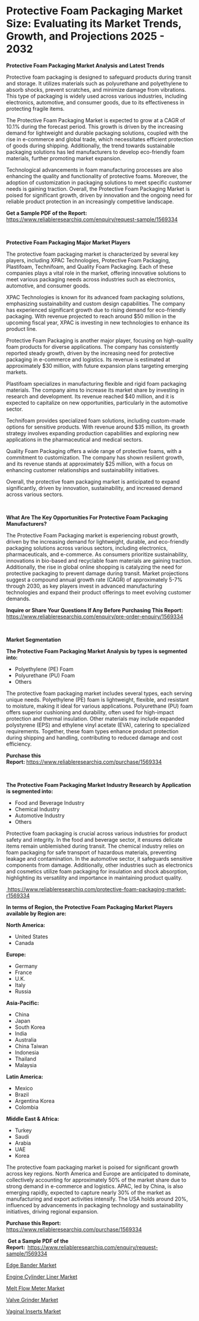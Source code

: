 <p><h1>Protective Foam Packaging Market Size: Evaluating its Market Trends, Growth, and Projections 2025 - 2032</h1></p><p><strong>Protective Foam Packaging Market Analysis and Latest Trends</strong></p>
<p><p>Protective foam packaging is designed to safeguard products during transit and storage. It utilizes materials such as polyurethane and polyethylene to absorb shocks, prevent scratches, and minimize damage from vibrations. This type of packaging is widely used across various industries, including electronics, automotive, and consumer goods, due to its effectiveness in protecting fragile items.</p><p>The Protective Foam Packaging Market is expected to grow at a CAGR of 10.1% during the forecast period. This growth is driven by the increasing demand for lightweight and durable packaging solutions, coupled with the rise in e-commerce and global trade, which necessitates efficient protection of goods during shipping. Additionally, the trend towards sustainable packaging solutions has led manufacturers to develop eco-friendly foam materials, further promoting market expansion. </p><p>Technological advancements in foam manufacturing processes are also enhancing the quality and functionality of protective foams. Moreover, the adoption of customization in packaging solutions to meet specific customer needs is gaining traction. Overall, the Protective Foam Packaging Market is poised for significant growth, driven by innovation and the ongoing need for reliable product protection in an increasingly competitive landscape.</p></p>
<p><strong>Get a Sample PDF of the Report:&nbsp;</strong> <a href="https://www.reliableresearchiq.com/enquiry/request-sample/1569334?utm_campaign=1837&utm_medium=2&utm_source=Github&utm_content=ia&utm_term=25032025&utm_id=protective-foam-packaging">https://www.reliableresearchiq.com/enquiry/request-sample/1569334</a></p>
<p>&nbsp;</p>
<p><strong>Protective Foam Packaging Major Market Players</strong></p>
<p><p>The protective foam packaging market is characterized by several key players, including XPAC Technologies, Protective Foam Packaging, Plastifoam, Technifoam, and Quality Foam Packaging. Each of these companies plays a vital role in the market, offering innovative solutions to meet various packaging needs across industries such as electronics, automotive, and consumer goods.</p><p>XPAC Technologies is known for its advanced foam packaging solutions, emphasizing sustainability and custom design capabilities. The company has experienced significant growth due to rising demand for eco-friendly packaging. With revenue projected to reach around $50 million in the upcoming fiscal year, XPAC is investing in new technologies to enhance its product line.</p><p>Protective Foam Packaging is another major player, focusing on high-quality foam products for diverse applications. The company has consistently reported steady growth, driven by the increasing need for protective packaging in e-commerce and logistics. Its revenue is estimated at approximately $30 million, with future expansion plans targeting emerging markets.</p><p>Plastifoam specializes in manufacturing flexible and rigid foam packaging materials. The company aims to increase its market share by investing in research and development. Its revenue reached $40 million, and it is expected to capitalize on new opportunities, particularly in the automotive sector.</p><p>Technifoam provides specialized foam solutions, including custom-made options for sensitive products. With revenue around $35 million, its growth strategy involves expanding production capabilities and exploring new applications in the pharmaceutical and medical sectors.</p><p>Quality Foam Packaging offers a wide range of protective foams, with a commitment to customization. The company has shown resilient growth, and its revenue stands at approximately $25 million, with a focus on enhancing customer relationships and sustainability initiatives. </p><p>Overall, the protective foam packaging market is anticipated to expand significantly, driven by innovation, sustainability, and increased demand across various sectors.</p></p>
<p>&nbsp;</p>
<p><strong>What Are The Key Opportunities For Protective Foam Packaging Manufacturers?</strong></p>
<p><p>The Protective Foam Packaging market is experiencing robust growth, driven by the increasing demand for lightweight, durable, and eco-friendly packaging solutions across various sectors, including electronics, pharmaceuticals, and e-commerce. As consumers prioritize sustainability, innovations in bio-based and recyclable foam materials are gaining traction. Additionally, the rise in global online shopping is catalyzing the need for protective packaging to prevent damage during transit. Market projections suggest a compound annual growth rate (CAGR) of approximately 5-7% through 2030, as key players invest in advanced manufacturing technologies and expand their product offerings to meet evolving customer demands.</p></p>
<p><strong>Inquire or Share Your Questions If Any Before Purchasing This Report:</strong> <a href="https://www.reliableresearchiq.com/enquiry/pre-order-enquiry/1569334?utm_campaign=1837&utm_medium=2&utm_source=Github&utm_content=ia&utm_term=25032025&utm_id=protective-foam-packaging">https://www.reliableresearchiq.com/enquiry/pre-order-enquiry/1569334</a></p>
<p>&nbsp;</p>
<p><strong>Market Segmentation</strong></p>
<p><strong>The Protective Foam Packaging Market Analysis by types is segmented into:</strong></p>
<p><ul><li>Polyethylene (PE) Foam</li><li>Polyurethane (PU) Foam</li><li>Others</li></ul></p>
<p><p>The protective foam packaging market includes several types, each serving unique needs. Polyethylene (PE) foam is lightweight, flexible, and resistant to moisture, making it ideal for various applications. Polyurethane (PU) foam offers superior cushioning and durability, often used for high-impact protection and thermal insulation. Other materials may include expanded polystyrene (EPS) and ethylene vinyl acetate (EVA), catering to specialized requirements. Together, these foam types enhance product protection during shipping and handling, contributing to reduced damage and cost efficiency.</p></p>
<p><strong>Purchase this Report:&nbsp;</strong><a href="https://www.reliableresearchiq.com/purchase/1569334?utm_campaign=1837&utm_medium=2&utm_source=Github&utm_content=ia&utm_term=25032025&utm_id=protective-foam-packaging">https://www.reliableresearchiq.com/purchase/1569334</a></p>
<p>&nbsp;</p>
<p><strong>The Protective Foam Packaging Market Industry Research by Application is segmented into:</strong></p>
<p><ul><li>Food and Beverage Industry</li><li>Chemical Industry</li><li>Automotive Industry</li><li>Others</li></ul></p>
<p><p>Protective foam packaging is crucial across various industries for product safety and integrity. In the food and beverage sector, it ensures delicate items remain unblemished during transit. The chemical industry relies on foam packaging for safe transport of hazardous materials, preventing leakage and contamination. In the automotive sector, it safeguards sensitive components from damage. Additionally, other industries such as electronics and cosmetics utilize foam packaging for insulation and shock absorption, highlighting its versatility and importance in maintaining product quality.</p></p>
<p><a href="https://www.reliableresearchiq.com/protective-foam-packaging-market-r1569334?utm_campaign=1837&utm_medium=2&utm_source=Github&utm_content=ia&utm_term=25032025&utm_id=protective-foam-packaging">&nbsp;https://www.reliableresearchiq.com/protective-foam-packaging-market-r1569334</a></p>
<p><strong>In terms of Region, the Protective Foam Packaging Market Players available by Region are:</strong></p>
<p>
    <p> <strong> North America: </strong>
        <ul>
            <li>United States</li>
            <li>Canada</li>
        </ul>
        </p> 
    <p> <strong> Europe: </strong>
        <ul>
            <li>Germany</li>
            <li>France</li>
            <li>U.K.</li>
            <li>Italy</li>
            <li>Russia</li>
        </ul>
        </p> 
    <p> <strong> Asia-Pacific: </strong>
        <ul>
            <li>China</li>
            <li>Japan</li>
            <li>South Korea</li>
            <li>India</li>
            <li>Australia</li>
            <li>China Taiwan</li>
            <li>Indonesia</li>
            <li>Thailand</li>
            <li>Malaysia</li>
        </ul>
        </p> 
    <p> <strong> Latin America: </strong>
        <ul>
            <li>Mexico</li>
            <li>Brazil</li>
            <li>Argentina Korea</li>
            <li>Colombia</li>
        </ul>
        </p> 
    <p> <strong> Middle East & Africa: </strong>
        <ul>
            <li>Turkey</li>
            <li>Saudi</li>
            <li>Arabia</li>
            <li>UAE</li>
            <li>Korea</li>
        </ul>
    </p>
    </p>
<p><p>The protective foam packaging market is poised for significant growth across key regions. North America and Europe are anticipated to dominate, collectively accounting for approximately 50% of the market share due to strong demand in e-commerce and logistics. APAC, led by China, is also emerging rapidly, expected to capture nearly 30% of the market as manufacturing and export activities intensify. The USA holds around 20%, influenced by advancements in packaging technology and sustainability initiatives, driving regional expansion.</p></p>
<p><strong>Purchase this Report: </strong><a href="https://www.reliableresearchiq.com/purchase/1569334?utm_campaign=1837&utm_medium=2&utm_source=Github&utm_content=ia&utm_term=25032025&utm_id=protective-foam-packaging">https://www.reliableresearchiq.com/purchase/1569334</a></p>
<p>&nbsp;<strong>Get a Sample PDF of the Report:&nbsp;&nbsp;</strong><a href="https://www.reliableresearchiq.com/enquiry/request-sample/1569334?utm_campaign=1837&utm_medium=2&utm_source=Github&utm_content=ia&utm_term=25032025&utm_id=protective-foam-packaging">https://www.reliableresearchiq.com/enquiry/request-sample/1569334</a></p>
<p><strong></strong></p>
<p><p><a href="https://github.com/mateyappiazo/Market-Research-Report-List-1/blob/main/edge-bander-market.md?utm_campaign=1837&utm_medium=2&utm_source=Github&utm_content=ia&utm_term=25032025&utm_id=protective-foam-packaging">Edge Bander Market</a></p><p><a href="https://github.com/celpabembes/Market-Research-Report-List-1/blob/main/engine-cylinder-liner-market.md?utm_campaign=1837&utm_medium=2&utm_source=Github&utm_content=ia&utm_term=25032025&utm_id=protective-foam-packaging">Engine Cylinder Liner Market</a></p><p><a href="https://github.com/gunbybeahmg1/Market-Research-Report-List-1/blob/main/melt-flow-meter-market.md?utm_campaign=1837&utm_medium=2&utm_source=Github&utm_content=ia&utm_term=25032025&utm_id=protective-foam-packaging">Melt Flow Meter Market</a></p><p><a href="https://github.com/signallaikun/Market-Research-Report-List-1/blob/main/valve-grinder-market.md?utm_campaign=1837&utm_medium=2&utm_source=Github&utm_content=ia&utm_term=25032025&utm_id=protective-foam-packaging">Valve Grinder Market</a></p><p><a href="https://github.com/shefikagbons/Market-Research-Report-List-1/blob/main/vaginal-inserts-market.md?utm_campaign=1837&utm_medium=2&utm_source=Github&utm_content=ia&utm_term=25032025&utm_id=protective-foam-packaging">Vaginal Inserts Market</a></p></p>